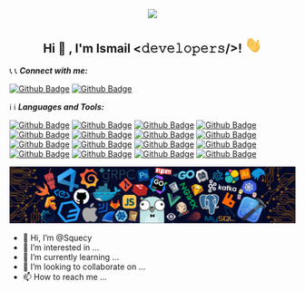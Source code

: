   
<p align="center">
  <img style="width:8rem; height:auto" src="https://cdn.dribbble.com/users/1787323/screenshots/10091971/media/d43c019bfeff34be8816481e843ea8c1.png"/>
</p>


<div align="center">
<h2> Hi 👋 , I'm Ismail <𝚍𝚎𝚟𝚎𝚕𝚘𝚙𝚎𝚛𝚜/>! <img src="https://github.com/ABSphreak/ABSphreak/blob/master/gifs/Hi.gif" width="30px"></h2>
</div>


:telephone_receiver: :telephone_receiver:  **_Connect with me:_**

[![Github Badge](	https://img.shields.io/badge/LinkedIn-0077B5?style=for-the-badge&logo=linkedin&logoColor=white&link=https://www.linkedin.com/in/ismail-gemalmaz-b7a7061a4)](https://www.linkedin.com/in/ismail-gemalmaz-b7a7061a4)
[![Github Badge](https://img.shields.io/badge/Gmail-D14836?style=for-the-badge&logo=gmail&logoColor=white&link=https://ismailgemalmaz9@gmail.com)](https://ismailgemalmaz9@gmail.com)


:information_source: :information_source: **_Languages and Tools:_**

[![Github Badge](https://img.shields.io/badge/Kotlin-0095D5?&style=for-the-badge&logo=kotlin&logoColor=white&link=)]()
[![Github Badge](	https://img.shields.io/badge/Android_Studio-3DDC84?style=for-the-badge&logo=android-studio&logoColor=white&link=)]()
[![Github Badge](https://img.shields.io/badge/Java-ED8B00?style=for-the-badge&logo=java&logoColor=white&link=)]()
[![Github Badge](https://img.shields.io/badge/JavaScript-323330?style=for-the-badge&logo=javascript&logoColor=F7DF1E&link=)]()
[![Github Badge](https://img.shields.io/badge/json-5E5C5C?style=for-the-badge&logo=json&logoColor=white&link=)]()
[![Github Badge](https://img.shields.io/badge/TypeScript-007ACC?style=for-the-badge&logo=typescript&logoColor=white&link=)]()
[![Github Badge](https://img.shields.io/badge/node.js-6DA55F?style=for-the-badge&logo=node.js&logoColor=white&link=)]()
[![Github Badge](	https://img.shields.io/badge/HTML5-E34F26?style=for-the-badge&logo=html5&logoColor=white&link=)]()
[![Github Badge](https://img.shields.io/badge/Dart-0175C2?style=for-the-badge&logo=dart&logoColor=white&link=)]()
[![Github Badge](https://img.shields.io/badge/PHP-777BB4?style=for-the-badge&logo=php&logoColor=white&link=)]()
[![Github Badge](https://img.shields.io/badge/CSS3-1572B6?style=for-the-badge&logo=css3&logoColor=white&link=)]()
[![Github Badge](https://img.shields.io/badge/C%23-239120?style=for-the-badge&logo=c-sharp&logoColor=white&link=)]()
[![Github Badge](https://img.shields.io/badge/firebase-%23039BE5.svg?style=for-the-badge&logo=firebase&link=)]()
[![Github Badge](https://img.shields.io/badge/angular-%23DD0031.svg?style=for-the-badge&logo=angular&logoColor=white&link=)]()
[![Github Badge](https://img.shields.io/badge/unity-%23000000.svg?style=for-the-badge&logo=unity&logoColor=white&link=)]()
[![Github Badge](https://img.shields.io/badge/GitHub-100000?style=for-the-badge&logo=github&logoColor=white&link=)]()


<p align="center"><img src="https://raw.githubusercontent.com/KevinPatel04/KevinPatel04/master/header.png"></p>





<!--
<img align="left" style="width:16rem; height:auto" src="https://raw.githubusercontent.com/Elanza-48/Elanza-48/41a4790484e268102dfdab2b7c59d440d3ffafab/resources/img/geek.gif"/>

<img align="right" alt="GIF" height="160px" src="https://media.giphy.com/media/du3J3cXyzhj75IOgvA/giphy.gif" />

**IsmailGemalmaz/IsmailGemalmaz** is a ✨ _special_ ✨ repository because its `README.md` (this file) appears on your GitHub profile.

Here are some ideas to get you started:

- 🔭 I’m currently working on ...
- 🌱 I’m currently learning ...
- 👯 I’m looking to collaborate on ...
- 🤔 I’m looking for help with ...
- 💬 Ask me about ...
- 📫 How to reach me: ...
- 😄 Pronouns: ...
- ⚡ Fun fact: ...
-->
- 👋 Hi, I’m @Squecy
- 👀 I’m interested in ...
- 🌱 I’m currently learning ...
- 💞️ I’m looking to collaborate on ...
- 📫 How to reach me ...

<!---
Squecy/Squecy is a ✨ special ✨ repository because its `README.md` (this file) appears on your GitHub profile.
You can click the Preview link to take a look at your changes.
--->
